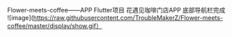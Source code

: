 Flower-meets-coffee——APP Flutter项目
花遇见咖啡门店APP 
底部导航栏完成
![image](https://raw.githubusercontent.com/TroubleMakerZ/Flower-meets-coffee/master/display/show.gif）
